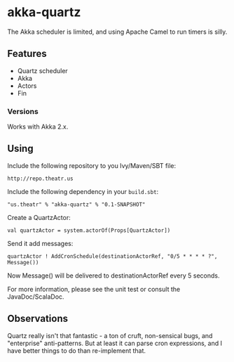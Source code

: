 akka-quartz
===============

The Akka scheduler is limited, and using Apache Camel to run timers is silly.

## Features ##

* Quartz scheduler
* Akka
* Actors
* Fin

### Versions ###

Works with Akka 2.x.

## Using ##

Include the following repository to you Ivy/Maven/SBT file:

    http://repo.theatr.us

Include the following dependency in your `build.sbt`:

    "us.theatr" % "akka-quartz" % "0.1-SNAPSHOT"

Create a QuartzActor:

    val quartzActor = system.actorOf(Props[QuartzActor])

Send it add messages:

    quartzActor ! AddCronSchedule(destinationActorRef, "0/5 * * * * ?", Message())

Now Message() will be delivered to destinationActorRef every 5 seconds.

For more information, please see the unit test or consult the JavaDoc/ScalaDoc.

## Observations ##

Quartz really isn't that fantastic - a ton of cruft, non-sensical bugs, and "enterprise" anti-patterns.
But at least it can parse cron expressions, and I have better things to do than re-implement that.
